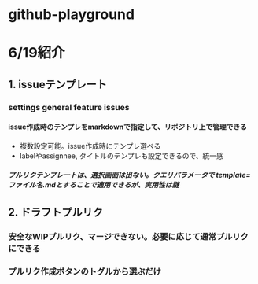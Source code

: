 # github-playground

# 6/19紹介
## 1. issueテンプレート
### settings general feature issues
#### issue作成時のテンプレをmarkdownで指定して、リポジトリ上で管理できる
- 複数設定可能。issue作成時にテンプレ選べる
- labelやassignnee, タイトルのテンプレも設定できるので、統一感

##### プルリクテンプレートは、選択画面は出ない。クエリパラメータで template=ファイル名.mdとすることで適用できるが、実用性は謎

## 2. ドラフトプルリク
### 安全なWIPプルリク、マージできない。必要に応じて通常プルリクにできる
### プルリク作成ボタンのトグルから選ぶだけ